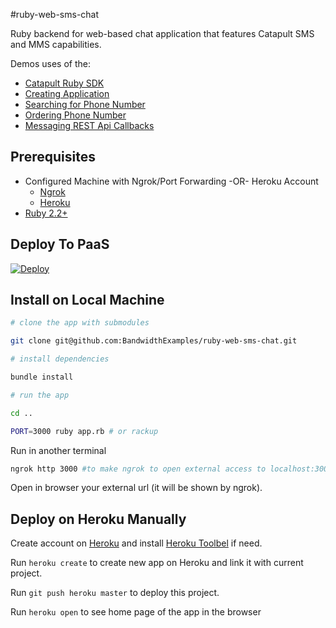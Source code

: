#ruby-web-sms-chat

Ruby backend for web-based chat application that features Catapult SMS and MMS capabilities.

Demos uses of the:
* [Catapult Ruby SDK](https://github.com/bandwidthcom/ruby-bandwidth)
* [Creating Application](http://ap.bandwidth.com/docs/rest-api/applications/?utm_medium=social&utm_source=github&utm_campaign=dtolb&utm_content=_)
* [Searching for Phone Number](http://ap.bandwidth.com/docs/rest-api/available-numbers/#resourceGETv1availableNumberslocal/?utm_medium=social&utm_source=github&utm_campaign=dtolb&utm_content=_)
* [Ordering Phone Number](http://ap.bandwidth.com/docs/rest-api/phonenumbers/#resourcePOSTv1usersuserIdphoneNumbers/?utm_medium=social&utm_source=github&utm_campaign=dtolb&utm_content=_)
* [Messaging REST Api Callbacks](http://ap.bandwidth.com/docs/callback-events/text-messages-sms/?utm_medium=social&utm_source=github&utm_campaign=dtolb&utm_content=_)

## Prerequisites
- Configured Machine with Ngrok/Port Forwarding -OR- Heroku Account
  - [Ngrok](https://ngrok.com/)
  - [Heroku](https://www.heroku.com/)
- [Ruby 2.2+](https://www.ruby-lang.org/en/downloads/)

## Deploy To PaaS

[![Deploy](https://www.herokucdn.com/deploy/button.svg)](https://heroku.com/deploy)


## Install on Local Machine

```bash
# clone the app with submodules

git clone git@github.com:BandwidthExamples/ruby-web-sms-chat.git

# install dependencies

bundle install

# run the app

cd ..

PORT=3000 ruby app.rb # or rackup 

```

Run in another terminal

```bash
ngrok http 3000 #to make ngrok to open external access to localhost:3000 
```

Open in browser your external url (it will be shown by ngrok).

## Deploy on Heroku Manually

Create account on [Heroku](https://www.heroku.com/) and install [Heroku Toolbel](https://devcenter.heroku.com/articles/getting-started-with-ruby#set-up) if need.

Run `heroku create` to create new app on Heroku and link it with current project.

Run `git push heroku master` to deploy this project.

Run `heroku open` to see home page of the app in the browser
